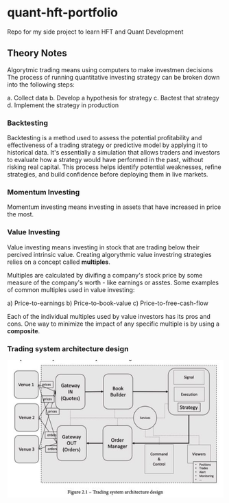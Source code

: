 # quant-hft-portfolio
Repo for my side project to learn HFT and Quant Development

## Theory Notes

Algorytmic trading means using computers to make investmen decisions
The process of running quantitative investing strategy can be broken down into the following steps:

a. Collect data
b. Develop a hypothesis for strategy
c. Bactest that strategy
d. Implement the strategy in production

### Backtesting 

Backtesting is a method used to assess the potential profitability and effectiveness of a trading strategy or predictive model by applying it to historical data. It's essentially a simulation that allows traders and investors to evaluate how a strategy would have performed in the past, without risking real capital. This process helps identify potential weaknesses, refine strategies, and build confidence before deploying them in live markets. 

### Momentum Investing

Momentum investing means investing in assets that have increased in price the most. 

### Value Investing

Value investing means investing in stock that are trading below their percived intrinsic value.
Creating algorythmic value investring strategies relies on a concept called **multiples**.

Multiples are calculated by divifing a company's stock price by some measure of the company's worth - like earnings or asstes.
Some examples of common multiples used in value investing:

a) Price-to-earnings
b) Price-to-book-value
c) Price-to-free-cash-flow

Each of the individual multiples used by value investors has its pros and cons.
One way to minimize the impact of any specific multiple is by using a **composite**.

### Trading system architecture design

![Alt text](image.png)

